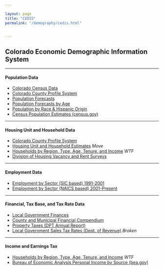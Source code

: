 ```yaml
---

layout: page
title: "CEDIS"
permalink: "/demography/cedis.html"

    
---
```


## Colorado Economic Demographic Information System

- - -

#### Population Data

- [Colorado Census Data](/census-acs/2010-census-information.html)
- [Colorado County Profile System](/population/data/county-profile.html)
- [Population Forecasts](/population/population-totals-colorado-substate.html)
- [Population Forecasts by Age](/population/age-gender-population-data.html)
- [Population by Race & Hispanic Origin](/population/race-hispanic-origin.html)
- [Census Population Estimates (census.gov)](http://www.census.gov/popest/estimates.html)

- - -

#### Housing Unit and Household Data

- [Colorado County Profile System](/population/data/county-profile.html)
- [Housing Unit and Household Estimates](http://dola.colorado.gov/demog-cms/content/housing-and-households) *Move*
- [Households by Region, Type, Age, Tenure, and Income](https://dola.colorado.gov/households/income_parameters.jsf) *WTF*
- [Division of Housing Vacancy and Rent Surveys](https://www.colorado.gov/pacific/dola/vacancy-rent-surveys)

- - -

#### Employment Data

- [Employment by Sector (SIC based) 1991-2001](https://dola.colorado.gov/demog_webapps/jss_parameters.jsf)
- [Employment by Sector (NAICS based) 2001-Present](/economy-labor-force/data/jobs-by-sector.html)

- - -

#### Financial, Tax Base, and Tax Rate Data

- [Local Government Finances](https://dola.colorado.gov/lgis/lg_finances.jsf)
- [County and Municipal Financial Compendium](https://www.colorado.gov/pacific/dola/county-municipal-financial-compendium)
- [Property Taxes (DPT Annual Report)](https://www.colorado.gov/pacific/dola/annual-reports)
- [Local Government Sales Tax Rates (Dept. of Revenue)](http://www.taxview.state.co.us/QueryTaxrates.aspx?selected=1) *Broken*

- - -

#### Income and Earnings Tax

- [Households by Region, Type, Age, Tenure, and Income](https://dola.colorado.gov/households/income_parameters.jsf) *WTF*
- [Bureau of Economic Analysis Personal Income by Source (bea.gov)](http://www.bea.gov/regional/index.htm)
